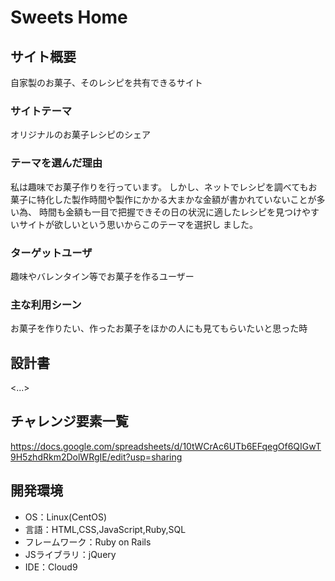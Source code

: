 # Sweets Home

## サイト概要
自家製のお菓子、そのレシピを共有できるサイト

### サイトテーマ
オリジナルのお菓子レシピのシェア

### テーマを選んだ理由
私は趣味でお菓子作りを行っています。
しかし、ネットでレシピを調べてもお菓子に特化した製作時間や製作にかかる大まかな金額が書かれていないことが多い為、
時間も金額も一目で把握できその日の状況に適したレシピを見つけやすいサイトが欲しいという思いからこのテーマを選択し
ました。



### ターゲットユーザ
趣味やバレンタイン等でお菓子を作るユーザー

### 主な利用シーン
お菓子を作りたい、作ったお菓子をほかの人にも見てもらいたいと思った時

## 設計書
<...>

## チャレンジ要素一覧
https://docs.google.com/spreadsheets/d/10tWCrAc6UTb6EFqegOf6QIGwT9H5zhdRkm2DolWRgIE/edit?usp=sharing

## 開発環境
- OS：Linux(CentOS)
- 言語：HTML,CSS,JavaScript,Ruby,SQL
- フレームワーク：Ruby on Rails
- JSライブラリ：jQuery
- IDE：Cloud9
